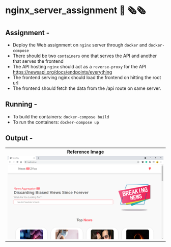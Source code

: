 # nginx_server_assignment 📢 🗞🗞

## Assignment -

* Deploy the Web assignment on `nginx` server through `docker` and `docker-compose`
* There should be two `containers` one that serves the API and another that serves the frontend
* The API hosting `nginx` should act as a `reverse-proxy` for the API https://newsapi.org/docs/endpoints/everything
* The frontend serving nginx should load the frontend on hitting the root url
* The frontend should fetch the data from the /api route on same server.

## Running -

* To build the containers: ` docker-compose build `
* To run the containers: ` docker-compose up `

## Output -

<table style="width:100%">
  <tr>
    <th><b> Reference Image<b></b></th>
      
  </tr>
  <tr>
    <td><img src="newsapi/images/proxy.PNG"/></td>
  </tr>
</table>
